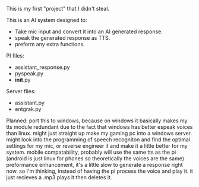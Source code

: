 This is my first "project" that I didn't steal.

This is an AI system designed to:
- Take mic input and convert it into an AI generated response.
- speak the generated response as TTS.
- preform any extra functions.


PI files:
- assistant_response.py
- pyspeak.py
- ____init____.py

Server files:
- assistant.py
- entgrak.py

Planned:
port this to windows, because on windows it basically makes my tts module redundant due to the fact that windows has better espeak voices than linux.
might just straight up make my gaming pc into a windows server.
might look into the programming of speech recogniton and find the optimal settings for my mic, or reverse engineer it and make it a little better for my system.
mobile compatability, probably will use the same tts as the pi (android is just linux for phones so theoretically the voices are the same)
preformance enhancement, it's a little slow to generate a response right now. so I'm thinking, instead of having the pi process the voice and play it. it just recieves 
a .mp3 plays it then deletes it.
